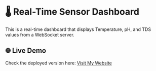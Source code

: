 # 🌡️ Real-Time Sensor Dashboard

  

This is a real-time dashboard that displays Temperature, pH, and TDS values from a WebSocket server.

  

## 🌐 Live Demo

  

Check the deployed version here: <a href="https://ui-for-water-quality-parameters.vercel.app/" target="_blank">Visit My Website</a>
